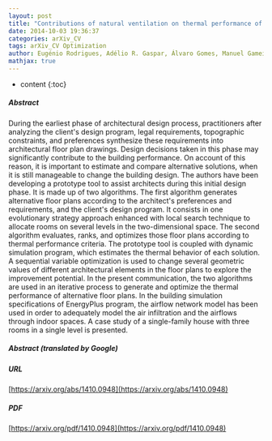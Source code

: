 ```yaml
---
layout: post
title: "Contributions of natural ventilation on thermal performance of alternative floor plan designs"
date: 2014-10-03 19:36:37
categories: arXiv_CV
tags: arXiv_CV Optimization
author: Eugénio Rodrigues, Adélio R. Gaspar, Álvaro Gomes, Manuel Gameiro da Silva
mathjax: true
---
```


* content
{:toc}

##### Abstract
During the earliest phase of architectural design process, practitioners after analyzing the client's design program, legal requirements, topographic constraints, and preferences synthesize these requirements into architectural floor plan drawings. Design decisions taken in this phase may significantly contribute to the building performance. On account of this reason, it is important to estimate and compare alternative solutions, when it is still manageable to change the building design. The authors have been developing a prototype tool to assist architects during this initial design phase. It is made up of two algorithms. The first algorithm generates alternative floor plans according to the architect's preferences and requirements, and the client's design program. It consists in one evolutionary strategy approach enhanced with local search technique to allocate rooms on several levels in the two-dimensional space. The second algorithm evaluates, ranks, and optimizes those floor plans according to thermal performance criteria. The prototype tool is coupled with dynamic simulation program, which estimates the thermal behavior of each solution. A sequential variable optimization is used to change several geometric values of different architectural elements in the floor plans to explore the improvement potential. In the present communication, the two algorithms are used in an iterative process to generate and optimize the thermal performance of alternative floor plans. In the building simulation specifications of EnergyPlus program, the airflow network model has been used in order to adequately model the air infiltration and the airflows through indoor spaces. A case study of a single-family house with three rooms in a single level is presented.

##### Abstract (translated by Google)


##### URL
[https://arxiv.org/abs/1410.0948](https://arxiv.org/abs/1410.0948)

##### PDF
[https://arxiv.org/pdf/1410.0948](https://arxiv.org/pdf/1410.0948)

